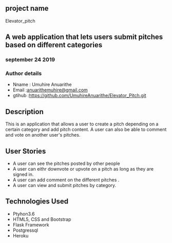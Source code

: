 ## project name
Elevator_pitch

## A web application that lets users submit pitches based on different categories
### september 24 2019


### Author details
*  Nname : Umuhire Anuarithe
*  Email :anuarithemuhire@gmail.com
*  gtihub :https://github.com/UmuhireAnuarithe/Elevator_Pitch.git

## Description
  This is an application that allows a user to create a pitch depending on a certain category
  and add pitch content. A user can also be able to comment and vote on another user's pitches.

## User Stories
  * A user can see the pitches posted by other people
  * A user can eithr downvote or upvote on a pitch as long as they are signed in.
  * A user can add comment on the different pitches .
  * A user can view and submit pitches by category.

## Technologies Used
  * Ptyhon3.6 
  * HTML5, CSS and Bootstrap
  * Flask Framework
  * Postgressql
  * Heroku



